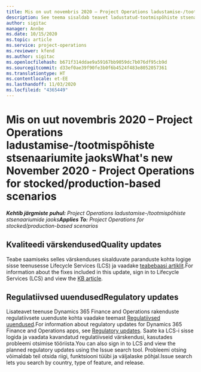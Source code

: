 ```yaml
---
title: Mis on uut novembris 2020 – Project Operations ladustamise-/tootmispõhiste stsenaariumite jaoks
description: See teema sisaldab teavet ladustatud-tootmispõhiste stsenaariumite jaoks mõeldud rakenduse Project Operations 2020. aasta novembri väljalaskes saadaolevate kvaliteedi värskenduste kohta.
author: sigitac
manager: Annbe
ms.date: 10/15/2020
ms.topic: article
ms.service: project-operations
ms.reviewer: kfend
ms.author: sigitac
ms.openlocfilehash: b671f314ddae9a59167bb9059dc7b076df95cb9d
ms.sourcegitcommit: d33ef0ae39f90fe3b0f6b4524f483e8052057361
ms.translationtype: HT
ms.contentlocale: et-EE
ms.lasthandoff: 11/03/2020
ms.locfileid: "4365449"
---
```

# <a name="whats-new-november-2020---project-operations-for-stockedproduction-based-scenarios"></a><span data-ttu-id="f0270-103">Mis on uut novembris 2020 – Project Operations ladustamise-/tootmispõhiste stsenaariumite jaoks</span><span class="sxs-lookup"><span data-stu-id="f0270-103">What's new November 2020 - Project Operations for stocked/production-based scenarios</span></span>

<span data-ttu-id="f0270-104">_**Kehtib järgmiste puhul:** Project Operations ladustamise-/tootmispõhiste stsenaariumide jaoks_</span><span class="sxs-lookup"><span data-stu-id="f0270-104">_**Applies To:** Project Operations for stocked/production-based scenarios_</span></span>

## <a name="quality-updates"></a><span data-ttu-id="f0270-105">Kvaliteedi värskendused</span><span class="sxs-lookup"><span data-stu-id="f0270-105">Quality updates</span></span>

<span data-ttu-id="f0270-106">Teabe saamiseks selles värskenduses sisalduvate paranduste kohta logige sisse teenusesse Lifecycle Services (LCS) ja vaadake [teabebaasi artiklit](https://fix.lcs.dynamics.com/Issue/Details?bugId=488609&amp;dbType=3&amp;qc=8251e8e1d5e2386de850599926c1adc3fec8e2ba25308036d22cdfe0a1c28fc7).</span><span class="sxs-lookup"><span data-stu-id="f0270-106">For information about the fixes included in this update, sign in to Lifecycle Services (LCS) and view the [KB article](https://fix.lcs.dynamics.com/Issue/Details?bugId=488609&amp;dbType=3&amp;qc=8251e8e1d5e2386de850599926c1adc3fec8e2ba25308036d22cdfe0a1c28fc7).</span></span>

## <a name="regulatory-updates"></a><span data-ttu-id="f0270-107">Regulatiivsed uuendused</span><span class="sxs-lookup"><span data-stu-id="f0270-107">Regulatory updates</span></span>

<span data-ttu-id="f0270-108">Lisateavet teenuse Dynamics 365 Finance and Operations rakenduste regulatiivsete uuenduste kohta vaadake teemast [Regulatiivsed uuendused](https://docs.microsoft.com/dynamics365/finance/localizations/regulatory-updates).</span><span class="sxs-lookup"><span data-stu-id="f0270-108">For information about regulatory updates for Dynamics 365 Finance and Operations apps, see [Regulatory updates](https://docs.microsoft.com/dynamics365/finance/localizations/regulatory-updates).</span></span> <span data-ttu-id="f0270-109">Saate ka LCS-i sisse logida ja vaadata kavandatud regulatiivseid värskendusi, kasutades probleemi otsimise tööriista.</span><span class="sxs-lookup"><span data-stu-id="f0270-109">You can also sign in to LCS and view the planned regulatory updates using the Issue search tool.</span></span> <span data-ttu-id="f0270-110">Probleemi otsing võimaldab teil otsida riigi, funktsiooni tüübi ja väljalaske põhjal.</span><span class="sxs-lookup"><span data-stu-id="f0270-110">Issue search lets you search by country, type of feature, and release.</span></span>
